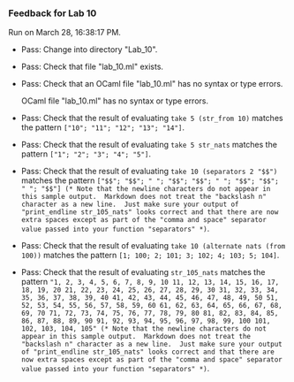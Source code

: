 ### Feedback for Lab 10

Run on March 28, 16:38:17 PM.

+ Pass: Change into directory "Lab_10".

+ Pass: Check that file "lab_10.ml" exists.

+ Pass: Check that an OCaml file "lab_10.ml" has no syntax or type errors.

    OCaml file "lab_10.ml" has no syntax or type errors.



+ Pass: Check that the result of evaluating `take 5 (str_from 10)` matches the pattern `["10"; "11"; "12"; "13"; "14"]`.

   



+ Pass: Check that the result of evaluating `take 5 str_nats` matches the pattern `["1"; "2"; "3"; "4"; "5"]`.

   



+ Pass: Check that the result of evaluating `take 10 (separators 2 "$$")` matches the pattern `["$$"; "$$"; "
"; "$$"; "$$"; "
"; "$$"; "$$"; "
"; "$$"] (* Note that the newline characters do not appear in this sample output.  Markdown does not treat the "backslash n" character as a new line.  Just make sure your output of "print_endline str_105_nats" looks correct and that there are now extra spaces except as part of the "comma and space" separator value passed into your function "separators" *)`.

   



+ Pass: Check that the result of evaluating `take 10 (alternate nats (from 100))` matches the pattern `[1; 100; 2; 101; 3; 102; 4; 103; 5; 104]`.

   



+ Pass: Check that the result of evaluating `str_105_nats` matches the pattern `"1, 2, 3, 4, 5, 6, 7, 8, 9, 10
11, 12, 13, 14, 15, 16, 17, 18, 19, 20
21, 22, 23, 24, 25, 26, 27, 28, 29, 30
31, 32, 33, 34, 35, 36, 37, 38, 39, 40
41, 42, 43, 44, 45, 46, 47, 48, 49, 50
51, 52, 53, 54, 55, 56, 57, 58, 59, 60
61, 62, 63, 64, 65, 66, 67, 68, 69, 70
71, 72, 73, 74, 75, 76, 77, 78, 79, 80
81, 82, 83, 84, 85, 86, 87, 88, 89, 90
91, 92, 93, 94, 95, 96, 97, 98, 99, 100
101, 102, 103, 104, 105" (* Note that the newline characters do not appear in this sample output.  Markdown does not treat the "backslash n" character as a new line.  Just make sure your output of "print_endline str_105_nats" looks correct and that there are now extra spaces except as part of the "comma and space" separator value passed into your function "separators" *)`.

   



